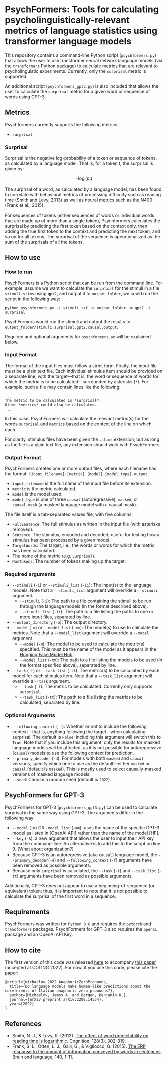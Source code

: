 # PsychFormers: Tools for calculating psycholinguistically-relevant metrics of language statistics using transformer language models

This repository contains a command-line Python script (`psychformers.py`) that allows the user to use transformer neural network language models (via the `transformers` Python package) to calculate metrics that are relevant to psycholinguistic experiments. Currently, only the `surprisal` metric is supported.

An additional script (`psychformers_gpt3.py`) is also included that allows the user to calculate the `surprisal` metric for a given word or sequence of words using GPT-3.

## Metrics
Psychformers currently supports the following metrics:

* `surprisal`

### Surprisal
Surprisal is the negative log-probability of a token or sequence of tokens, as calculated by a language model. That is, for a token $t$, the surprisal is given by:

$$-\log(p_t)$$

The surprisal of a word, as calculated by a language model, has been found to correlate with behavioral metrics of processing difficulty such as reading time (Smith and Levy, 2013) as well as neural metrics such as the N400 (Frank et al., 2015).

For sequences of tokens (either sequences of words or individual words that are made up of more than a single token), Psychformers calculates the surprisal by predicting the first token based on the context only, then adding the true first token to the context and predicting the next token, and so on for all tokens. The surprisal of the sequence is operationalized as the sum of the surprisals of all the tokens.


## How to use

### How to run

PsychFormers is a Python script that can be run from the command line. For example, assume we want to calculate the `surprisal` for the stimuli in a file `stimuli.stims` using `gpt2`, and output it to `output_folder`, we could run the script in the following way:

```
python psychformers.py -i stimuli.txt -o output_folder -m gpt2 -t surprisal
```

PsychFormers would run the stimuli and output the results to  `output_folder/stimuli.surprisal.gpt2.causal.output`.

Required and optional arguments for `psychformers.py` will be explained below.

### Input Format
The format of the input files must follow a strict form. Firstly, the input file must be a plain text file. Each individual stimulus item should be provided on a separate line, with the target&mdash;that is, the word or sequence of words for which the metric is to be calculated&mdash;surrounded by asterisks (`*`). For example, such a file may contain lines like the following:

```
...
The metric to be calculated is *surprisal*.
Other *metrics* could also be calculated.
...
```
In this case, PsychFormers will calculate the relevant metric(s) for the words `surprisal` and `metrics` based on the context of the line on which each.

For clarity, stimulus files have been given the `.stims` extension, but as long as the file is a plain text file, any extension should work with PsychFormers.

### Output Format
PsychFormers creates one or more output files, where each filename has the format: `[input_filename].[metric].[model].[model_type].output`. 

* `input_filename` is the full name of the input file before its extension.
* `metric` is the metric calculated.
* `model` is the model used.
* `model_type` is one of three `causal` (autoregressive), `masked`, or `causal_mask` (a masked language model with a causal mask).


The file itself is a tab-separated values file, with five columns: 

* `FullSentence`: The full stimulus as written in the input file (with asterisks removed).
* `Sentence`: The stimulus, encoded and decoded; useful for testing how a stimulus has been processed by a given model.
* `TargetWords`: The target, i.e., the words or words for which the metric has been calculated.
* The name of the metric (e.g. `Surprisal`).
* `NumTokens`: The number of tokens making up the target.



### Required arguments
* `--stimuli` (`-i`) or `--stimuli_list` (`-ii`): The input(s) to the language models. Note that a `--stimuli_list` argument will override a `--stimuli` argument.
    * `--stimuli` (`-i`): The path to a file containing the stimuli to be run through the language models (in the format described above).
    * `--stimuli_list` (`-ii`): The path to a file listing the paths to one or more input files, separated by line.
* `--output_directory` (`-o`): The output directory.
* `--model` (`-m`) or `--model_list` (`-mm`): The model(s) to use to calculate the metrics.  Note that a `--model_list` argument will override a `--model` argument.
    * `--model` (`-m`): The model to be used to calculate the metric(s) specified. This must be the name of the model as it appears in the [Hugging Face Model Hub](https://huggingface.co/models).
    * `--model_list` (`-mm`): The path to a file listing the models to be used (in the format specified above), separated by line.
* `--task` (`-t`) or `--task_list` (`-tt`): The metric(s) to be calculated by each model for each stimulus item. Note that a `--task_list` argument will override a `--task` argument.
    * `--task` (`-t`): The metric to be calculated. Currently only supports `surprisal`.
    * `--task_list` (`-tt`): The path to a file listing the metrics to be calculated, separated by line.

### Optional Arguments
* `--following_context` (`-f`): Whether or not to include the following context&mdash;that is, anything following the target&mdash;when calculating surprisal. The default is `False`; including this argument will switch this to `True`. Note that if you include this argument, only the results for masked language models will be affected, as it is not possible for autoregressive (`causal`) models to use the following context for prediction.
* `--primary_decoder` (`-d`): For models with both `masked` and `causal` versions, specify which one to use as the default&mdash;either `masked` or `causal` (default is `masked`). This is mostly used to select causally-masked versions of masked language models.
* `--seed`: Choose a random seed (default is `2022`).


## PsychFormers for GPT-3

PsychFormers for GPT-3 (`psychformers_gpt3.py`) can be used to calculate surprisal in the same way using GPT-3. The arguments differ in the following way:
* `--model` (`-m`) OR `-model_list` (`-mm`): uses the name of the specific GPT-3 model as listed in [OpenAI API] rather than the name of the model [HF].
* `--key` (`-k`): a new argument that allows the user to input their API key from the command-line. An alternative is to add this to the script on line 9. [What about organization?]
* Because GPT-3 is an autoregressive (aka `causal`) language model, the `--primary_decoder`(`-d`) and `--following_context` (`-f`) arguments have been removed as possible arguments.
* Because only `surprisal` is calculated, the `--task` (`-t`) and `--task_list` (`-tt`) arguments have been removed as possible arguments.


Additionally, GPT-3 does not appear to use a beginning-of-sequence (or equivalent) token; thus, it is important to note that it is not possible to calculate the surprisal of the first word in a sequence.

## Requirements
PsychFormers was written for `Python 3.8` and requires the `pytorch` and `transformers` packages. PsychFormers for GPT-3 also requires the `openai` package and an OpenAI API Key.

## How to cite

The first version of this code was released [here](https://github.com/jmichaelov/italian-zero-anaphora-prediction) to accompany [this paper](https://arxiv.org/abs/2208.14554) (accepted at COLING 2022). For now, if you use this code, please cite the paper:

```
@article{michaelov_2022_AnaphoricZeroPronouns,
  title={Do language models make human-like predictions about the coreferents of Italian anaphoric zero pronouns?},
  author={Michaelov, James A. and Bergen, Benjamin K.},
  journal={arXiv preprint arXiv:2208.14554},
  year={2022}
}
```

## References
* Smith, N. J., & Levy, R. (2013). [The effect of word predictability on reading time is logarithmic](https://doi.org/10.1016/j.cognition.2013.02.013). Cognition, 128(3), 302-319.
* Frank, S. L., Otten, L. J., Galli, G., & Vigliocco, G. (2015). [The ERP response to the amount of information conveyed by words in sentences](https://doi.org/10.1016/j.bandl.2014.10.006). Brain and language, 140, 1-11.
